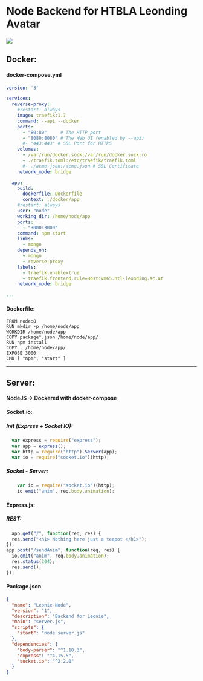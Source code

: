 


# Node Backend for HTBLA Leonding Avatar
<img src="https://i.imgur.com/Lax47pX.png">

## Docker:
#### docker-compose.yml
```yml
version: '3'

services:
  reverse-proxy:
    #restart: always
    image: traefik:1.7
    command: --api --docker 
    ports:
      - "80:80"     # The HTTP port
      - "8080:8080" # The Web UI (enabled by --api)
      #- "443:443" # SSL Port for HTTPS
    volumes:
      - /var/run/docker.sock:/var/run/docker.sock:ro 
      - ./traefik.toml:/etc/traefik/traefik.toml
      #- ./acme.json:/acme.json # SSL Certificate
    network_mode: bridge

  app:
    build:
      dockerfile: Dockerfile
      context: ./docker/app
    #restart: always
    user: "node"
    working_dir: /home/node/app
    ports:
      - "3000:3000"
    command: npm start
    links:
      - mongo
    depends_on:
      - mongo
      - reverse-proxy
    labels:
      - traefik.enable=true
      - traefik.frontend.rule=Host:vm65.htl-leonding.ac.at
    network_mode: bridge

...
```
#### Dockerfile:
```docker
FROM node:8
RUN mkdir -p /home/node/app
WORKDIR /home/node/app
COPY package*.json /home/node/app/
RUN npm install
COPY . /home/node/app/
EXPOSE 3000
CMD [ "npm", "start" ]
``` 

---
## Server:
#### NodeJS -> Dockered with docker-compose
#### Socket.io:
##### Init (Express + Socket IO):
```javascript
  var express = require("express");
  var app = express();
  var http = require("http").Server(app);
  var io = require("socket.io")(http);
```
##### Socket - Server:
```javascript
    var io = require("socket.io")(http);
    io.emit("anim", req.body.animation);  
```
#### Express.js:
##### REST:
```javascript
  app.get("/", function(req, res) {
  res.send("<h1> Nothing here just a teapot </h1>");
});
app.post("/sendAnim", function(req, res) {
  io.emit("anim", req.body.animation);
  res.status(204);
  res.send();
});

```
#### Package.json
```json
{
  "name": "Leonie-Node",
  "version": "1",
  "description": "Backend for Leonie",
  "main": "server.js",
  "scripts": {
    "start": "node server.js"
  },
  "dependencies": {
    "body-parser": "^1.18.3",
    "express": "^4.15.5",
    "socket.io": "^2.2.0"
  }
}
```
